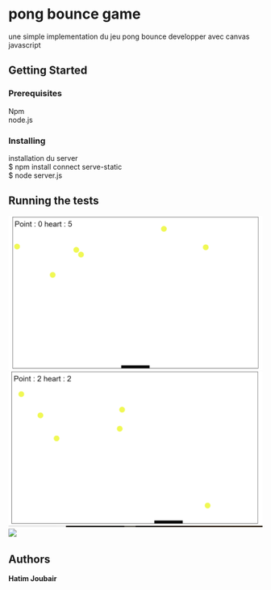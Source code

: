 # pong bounce game

une simple implementation du jeu pong bounce developper avec canvas javascript

## Getting Started



### Prerequisites

Npm<br>
node.js

### Installing

installation du server <br>
$ npm install connect serve-static <br>
$ node server.js

## Running the tests

 ![](img/image1.png)<br>
 ![](img/image2.png)<br>
 ![](img/image3.png)<br>

## Authors

**Hatim Joubair** 

